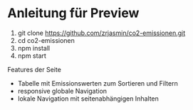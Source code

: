 ﻿# Anleitung für Preview


1. git clone https://github.com/zrjasmin/co2-emissionen.git
2.	cd co2-emissionen
3.	npm install
4.	npm start


Features der Seite
- Tabelle mit Emissionswerten zum Sortieren und Filtern
- responsive globale Navigation
- lokale Navigation mit seitenabhängigen Inhalten